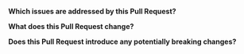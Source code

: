 <!--
Thank you for contributing to this project!

Please make sure you've read our contributing guidelines (https://github.com/BiancoRoyal/node-red-contrib-iiot-opcua/blob/develop/.github/CONTRIBUTING.md)

-->

**Which issues are addressed by this Pull Request?**

**What does this Pull Request change?**

**Does this Pull Request introduce any potentially breaking changes?**
<!--
If you have made any changes to the message format sent between nodes or to a node's configuration,
please include bullet points of what changed and what a current user needs to update to keep the same
behavior they have with the previous version.
-->
